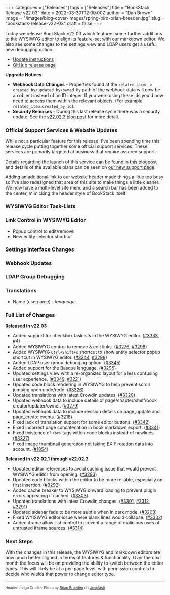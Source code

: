 +++
categories = ["Releases"]
tags = ["Releases"]
title = "BookStack Release v22.03"
date = 2022-03-30T12:00:00Z
author = "Dan Brown"
image = "/images/blog-cover-images/spring-bird-brian-breeden.jpg"
slug = "bookstack-release-v22-03"
draft = false
+++


Today we release BookStack v22.03 which features some further additions to the WYSIWYG editor
to align its feature-set with our markdown editor. We also see some changes to the settings 
view and LDAP users get a useful new debugging option.

* [Update instructions](https://www.bookstackapp.com/docs/admin/updates)
* [GitHub release page](https://github.com/BookStackApp/BookStack/releases/tag/v22.03)

**Upgrade Notices**

- **Webhook Data Changes** - Properties found at the `related_item -> created_by/updated_by/owned_by` path of the webhook data will now be an object instead of an ID integer. If you were using these ids you'd now need to access them within the relevant objects. (For example `related_item.created_by.id`).
- **Security Releases** - During this last release cycle there was a security update. See the [v22.02.3 blog post](/blog/bookstack-release-v22-02-3/) for more detail.

### Official Support Services & Website Updates

While not a particular feature for this release, I've been spending time this release
cycle putting together some official support services. These services are primarily targeted at
business that require assured support.

Details regarding the launch of this service can be [found in this blogpost](/blog/bookstack-support-services/)
and details of the available plans can be seen on [our new support page](/support/).

Adding an additional link to our website header made things a little too busy so I've also redesigned
that area of this site to make things a little cleaner. We now have a multi-level site menu and a search bar
has been added to the center, mimicking the header style of BookStack itself.

### WYSIWYG Editor Task-Lists


### Link Control in WYSIWYG Editor

- Popup control to edit/remove
- New entity selector shortcut

### Settings Interface Changes


### Webhook Updates


### LDAP Group Debugging


### Translations

- Name (username) - *language*


### Full List of Changes

**Released in v22.03**

* Added support for checkbox tasklists in the WYSIWYG editor. ([#3333](https://github.com/BookStackApp/BookStack/pull/3333), [#4](https://github.com/BookStackApp/BookStack/issues/4))
* Added WYSIWYG control to remove & edit links. ([#3276](https://github.com/BookStackApp/BookStack/issues/3276), [#3298](https://github.com/BookStackApp/BookStack/pull/3298))
* Added WYSIWYG `Ctrl+Shift+K` shortcut to show entity selector popup shortcut in WYSIWYG editor. ([#3244](https://github.com/BookStackApp/BookStack/issues/3244), [#3298](https://github.com/BookStackApp/BookStack/pull/3298))
* Added LDAP user group debugging option. ([#3345](https://github.com/BookStackApp/BookStack/issues/3345))
* Added support for the Basque language. ([#3296](https://github.com/BookStackApp/BookStack/issues/3296))
* Updated settings view with a re-organized layout for a less confusing user experience. ([#3349](https://github.com/BookStackApp/BookStack/pull/3349), [#3221](https://github.com/BookStackApp/BookStack/issues/3221))
* Updated code block rendering in WYSIWYG to help prevent scroll jumping upon undo/redo. ([#3326](https://github.com/BookStackApp/BookStack/issues/3326))
* Updated translations with latest Crowdin updates. ([#3320](https://github.com/BookStackApp/BookStack/pull/3320))
* Updated webhook data to include details of page/chapter/shelf/book creator/updater/owner. ([#3279](https://github.com/BookStackApp/BookStack/issues/3279))
* Updated webhook data to include revision details on page_update and page_create events. ([#3218](https://github.com/BookStackApp/BookStack/issues/3218))
* Fixed lack of translation support for some editor buttons. ([#3342](https://github.com/BookStackApp/BookStack/issues/3342))
* Fixed incorrect page concatenation in book markdown export. ([#3341](https://github.com/BookStackApp/BookStack/issues/3341))
* Fixed existence of `<br>` tags within code blocks instead of newlines. ([#3327](https://github.com/BookStackApp/BookStack/issues/3327))
* Fixed image thumbnail generation not taking EXIF rotation data into account. ([#1854](https://github.com/BookStackApp/BookStack/issues/1854))


**Released in v22.02.1 through v22.02.3**

* Updated editor references to avoid caching issue that would prevent WYSIWYG editor from opening. ([#3293](https://github.com/BookStackApp/BookStack/issues/3293))
* Updated code blocks within the editor to be more reliable, especially on first insertion. ([#3292](https://github.com/BookStackApp/BookStack/issues/3292))
* Added cache breaker to WYSIWYG onward loading to prevent plugin errors appearing if cached. ([#3303](https://github.com/BookStackApp/BookStack/pull/3303))
* Updated translations with latest Crowdin changes. ([#3301](https://github.com/BookStackApp/BookStack/pull/3301), [#3312](https://github.com/BookStackApp/BookStack/pull/3312), [#3291](https://github.com/BookStackApp/BookStack/pull/3291))
* Updated sidebar fade to be more subtle when in dark mode. ([#3203](https://github.com/BookStackApp/BookStack/issues/3203))
* Fixed WYISWYG editor issue where blank lines would collapse. ([#3302](https://github.com/BookStackApp/BookStack/issues/3302))
* Added iframe allow-list control to prevent a range of malicious uses of untrusted iframe sources. ([#3314](https://github.com/BookStackApp/BookStack/issues/3314))

### Next Steps

With the changes in this release, the WYSIWYG and markdown editors are now much better aligned in terms of features & functionality.
Over the next month the focus will be on providing the ability to switch between the editor types. 
This will likely be at a per-page level, with permission controls to decide who wields that power to change editor type.

----

<span style="font-size: 0.8em;opacity:0.9;">Header Image Credits: <span>Photo by <a href="https://unsplash.com/@bcbreeden?utm_source=unsplash&utm_medium=referral&utm_content=creditCopyText">Brian Breeden</a> on <a href="https://unsplash.com/s/photos/spring?utm_source=unsplash&utm_medium=referral&utm_content=creditCopyText">Unsplash</a></span></span>